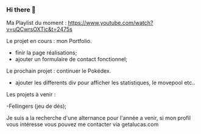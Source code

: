 ### Hi there 👋

Ma Playlist du moment : 
https://www.youtube.com/watch?v=uQCwrsOXTic&t=2475s

Le projet en cours : mon Portfolio. 

- finir la page réalisations;
- ajouter un formulaire de contact fonctionnel;

Le prochain projet : continuer le Pokédex.

- ajouter les differents div pour afficher les statistiques, le movepool etc..

Les projets à venir : 

-Fellingers (jeu de dés);

Je suis a la recherche d'une alternance pour l'année a venir, si mon profil vous intéresse vous pouvez me contacter via getalucas.com

<!--
**Ldacosta7/Ldacosta7** is a ✨ _special_ ✨ repository because its `README.md` (this file) appears on your GitHub profile.

Here are some ideas to get you started:

- 🔭 I’m currently working on ...
- 🌱 I’m currently learning ...
- 👯 I’m looking to collaborate on ...
- 🤔 I’m looking for help with ...
- 💬 Ask me about ...
- 📫 How to reach me: ...
- 😄 Pronouns: ...
- ⚡ Fun fact: ...
-->
